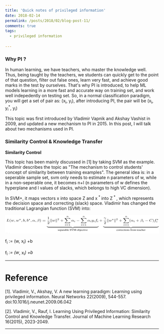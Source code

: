 ```yaml
---
title: 'Quick notes of privileged information'
date: 2018-02-14
permalink: /posts/2018/02/blog-post-11/
comments: true
tags:
  - privileged information
 
---
```

### Why PI ?
In human learning, we have teachers, who master the knowledge well. Thus, being taught by the teachers, we students can quickly get to the point of that question, filter out false ones, learn very fast, and achieve good marks in the test by ourselves. That's why PI is introduced, to help ML models learning in a more fast and accurate way on training set, and work well indepedently on testing set. So, in a normal classification paradigm, you will get a set of pair as: (x<sub>i</sub>, y<sub>i</sub>), after introducing PI, the pair will be (x<sub>i</sub>, y<sub>i</sub><sup>\*</sup>, y<sub>i</sub>)

This topic was first introduced by Vladimir Vapnik and Akshay Vashist in 2009, and updated a new mechanism to PI in 2015. In this post, I will talk about two mechanisms used in PI.

### Similarity Control & Knowledge Transfer
**Similarity Control** 

This topic has been mainly discussed in [1] by taking SVM as the example. Vladimir describes the topic as "The mechanism to control students' concept of similarity between training examples". The general idea is: in a seperable sample set, svm only needs to estimate n parameters of w, while in a non-seperable one, it becomes n+l (n parameters of w defines the hyperplane and l values of slacks, which belongs to high VC dimension).

In SVM+, it maps vectors x into space Z and x<sup> * </sup> into Z<sup> * </sup>, which represents the decision space and correcting (slack) space. Vladimir has changed the traditional Lagrangian function (SVM) into:
<p float="left">
  <img src="/images/pi1.png" width="540" />
</p>
f<sub>i</sub> := (w, x<sub>i</sub>) +b

f<sub>i</sub><sup>*</sup> := (w<sup>*</sup>, x<sub>i</sub><sup>*</sup>) +b<sup>*</sup>

---










Reference
========

[1]. Vladimir, V., Akshay, V. A new learning paradigm: Learning using privileged information. Neural Networks 22(2009), 544-557. doi:10.1016/j.neunet.2009.06.042

[2]. Vladimir, V., Rauf, I. Learning Using Privileged Information: Similarity Control and Knowledge Transfer. Journal of Machine Learning Research 16(2015), 2023-2049.




------